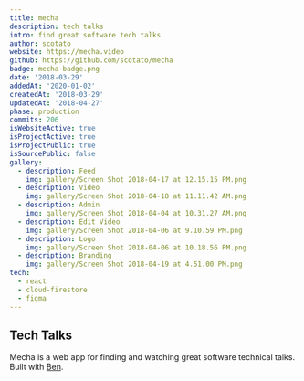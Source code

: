 ```yaml
---
title: mecha
description: tech talks
intro: find great software tech talks
author: scotato
website: https://mecha.video
github: https://github.com/scotato/mecha
badge: mecha-badge.png
date: '2018-03-29'
addedAt: '2020-01-02'
createdAt: '2018-03-29'
updatedAt: '2018-04-27'
phase: production
commits: 206
isWebsiteActive: true
isProjectActive: true
isProjectPublic: true
isSourcePublic: false
gallery:
  - description: Feed
    img: gallery/Screen Shot 2018-04-17 at 12.15.15 PM.png
  - description: Video
    img: gallery/Screen Shot 2018-04-18 at 11.11.42 AM.png
  - description: Admin
    img: gallery/Screen Shot 2018-04-04 at 10.31.27 AM.png
  - description: Edit Video
    img: gallery/Screen Shot 2018-04-06 at 9.10.59 PM.png
  - description: Logo
    img: gallery/Screen Shot 2018-04-06 at 10.18.56 PM.png
  - description: Branding
    img: gallery/Screen Shot 2018-04-19 at 4.51.00 PM.png
tech: 
  - react
  - cloud-firestore
  - figma
---
```


## Tech Talks
Mecha is a web app for finding and watching great software technical talks. Built with [Ben](https://twitter.com/btbright).
